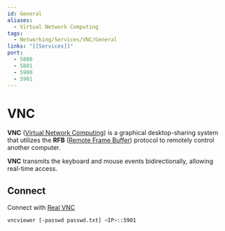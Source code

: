 ```yaml
---
id: General
aliases:
  - Virtual Network Computing
tags:
  - Networking/Services/VNC/General
links: "[[Services]]"
port:
  - 5800
  - 5801
  - 5900
  - 5901
---
```


# VNC

**VNC** ([Virtual Network Computing](https://en.wikipedia.org/wiki/VNC))
is a graphical desktop-sharing system that utilizes the
**RFB** ([Remote Frame Buffer](https://en.wikipedia.org/wiki/RFB_(protocol)))
protocol to remotely control another computer.

**VNC** transmits the keyboard and mouse events bidirectionally, allowing
real-time access.

## Connect

Connect with [Real VNC](https://www.realvnc.com/en/connect/download/viewer/)

```sh
vncviewer [-passwd passwd.txt] <IP>::5901
```
